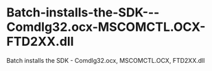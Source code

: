 # Batch-installs-the-SDK---Comdlg32.ocx-MSCOMCTL.OCX-FTD2XX.dll
Batch installs the SDK - Comdlg32.ocx, MSCOMCTL.OCX, FTD2XX.dll
